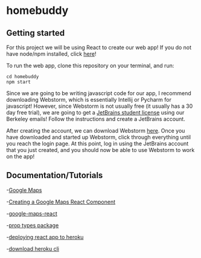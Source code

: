 # homebuddy

## Getting started
For this project we will be using React to create our web app! If you do not have node/npm installed, click [here](https://www.npmjs.com/get-npm)!

To run the web app, clone this repository on your terminal, and run:
```
cd homebuddy
npm start
```

Since we are going to be writing javascript code for our app, I recommend downloading Webstorm, which is essentially Intellij or Pycharm for javascript! However, since Webstorm is not usually free (it usually has a 30 day free trial), we are going to get a [JetBrains student license](https://www.jetbrains.com/student/) using our Berkeley emails! Follow the instructions and create a JetBrains account.

After creating the account, we can download Webstorm [here](https://www.jetbrains.com/webstorm/download/#section=mac). Once you have downloaded and started up Webstorm, click through everything until you reach the login page. At this point, log in using the JetBrains account that you just created, and you should now be able to use Webstorm to work on the app!

## Documentation/Tutorials
-[Google Maps](https://developers.google.com/maps/documentation/javascript/tutorial)

-[Creating a Google Maps React Component](https://www.fullstackreact.com/articles/how-to-write-a-google-maps-react-component/)

-[google-maps-react](https://www.npmjs.com/package/google-maps-react)

-[prop types package](https://www.npmjs.com/package/prop-types)

-[deploying react app to heroku](https://dev.to/smithmanny/deploy-your-react-app-to-heroku-2b6f)

-[download heroku cli](https://devcenter.heroku.com/articles/heroku-cli)
